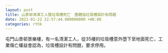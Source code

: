 ```yaml
---
layout: post
title: 山景邨清潔工人墮垃圾槽死亡　團體指垃圾槽設計有問題
date: 2021-01-22 22:57:44.000000000 +08:00
categories: rthk
---
```


屯門山景邨景樂樓，有一名清潔工人，從35樓的垃圾槽意外墮下至地面死亡，工業傷亡權益會認為，垃圾槽設計有問題，要求停用。
